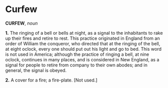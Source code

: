 # Curfew

**CURFEW**, _noun_

**1.** The ringing of a bell or bells at night, as a signal to the inhabitants to rake up their fires and retire to rest. This practice originated in England from an order of William the conqueror, who directed that at the ringing of the bell, at eight oclock, every one should put out his light and go to bed. This word is not used in America; although the practice of ringing a bell, at nine oclock, continues in many places, and is considered in New England, as a signal for people to retire from company to their own abodes; and in general, the signal is obeyed.

**2.** A cover for a fire; a fire-plate. \[Not used.\]